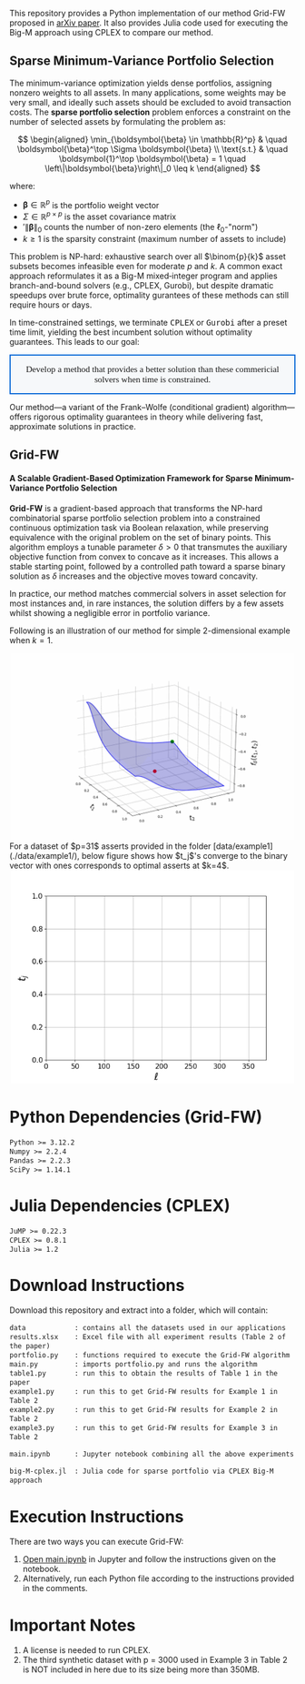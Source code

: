 This repository provides a Python implementation of our method Grid-FW proposed in [arXiv paper](https://arxiv.org/abs/2505.10099). It also provides Julia code used for executing the Big-M approach using CPLEX to compare our method. 

## Sparse Minimum-Variance Portfolio Selection

The minimum-variance optimization yields dense portfolios, assigning nonzero weights to all assets. In many applications, some weights may be very small, and ideally such assets should be excluded to avoid transaction costs. The **sparse portfolio selection** problem enforces a constraint on the number of selected assets by formulating the problem as:

$$
\begin{aligned}
\min_{\boldsymbol{\beta} \in \mathbb{R}^p} & \quad \boldsymbol{\beta}^\top \Sigma \boldsymbol{\beta} \\
\text{s.t.} & \quad \boldsymbol{1}^\top \boldsymbol{\beta} = 1 \quad \left\|\boldsymbol{\beta}\right\|_0 \leq k
\end{aligned}
$$

where:
- $\boldsymbol{\beta} \in \mathbb{R}^p$ is the portfolio weight vector
- $\Sigma \in \mathbb{R}^{p \times p}$ is the asset covariance matrix
- $'\left\|\boldsymbol{\beta}\right\|_0$ counts the number of non-zero elements (the $\ell_0$-"norm")
- $k \geq 1$ is the sparsity constraint (maximum number of assets to include)

This problem is NP-hard: exhaustive search over all $\binom{p}{k}$ asset subsets becomes infeasible even for moderate $p$ and $k$. A common exact approach reformulates it as a Big-M mixed‐integer program and applies branch-and-bound solvers (e.g., CPLEX, Gurobi), but despite dramatic speedups over brute force, optimality gurantees of these methods can still require hours or days.

In time-constrained settings, we terminate <span style="font-family:monospace">CPLEX</span>  or <span style="font-family:monospace">Gurobi</span> after a preset time limit, yielding the best incumbent solution without optimality guarantees. This leads to our goal:

<table align="center">
  <tr>
    <td align="center" style="border:2px solid #0366d6; padding:15px; border-radius:8px; background:#f6f8fa;">
      <div style="font-size:1.1em; font-family:CMU Serif, Latin Modern, serif;">
        Develop a method that provides a better solution than these commericial solvers when time is constrained.
      </div>
    </td>
  </tr>
</table>

Our method—a variant of the Frank–Wolfe (conditional gradient) algorithm—offers rigorous optimality guarantees in theory while delivering fast, approximate solutions in practice.

## Grid-FW
#### A Scalable Gradient-Based Optimization Framework for Sparse Minimum-Variance Portfolio Selection

**Grid-FW** is a gradient-based approach that transforms the NP-hard combinatorial sparse portfolio selection problem into a constrained continuous optimization task via Boolean relaxation, while preserving equivalence with the original problem on the set of binary points. This algorithm employs a tunable parameter $\delta > 0$ that transmutes the auxiliary objective function from convex to concave as it increases. This allows a stable starting point, followed by a controlled path toward a sparse binary solution as $\delta$ increases and the objective moves toward concavity. 

In practice, our method matches commercial solvers in asset selection for most instances and, in rare instances, the solution differs by a few assets whilst showing a negligible error in portfolio variance. 

Following is an illustration of our method for simple 2-dimensional example when $k =1$.

<div align="center">
	<img src="./gifs/3d-convergence.gif" width="500" />
</div>

<div> 
</div>
For a dataset of $p=31$ asserts provided in the folder [data/example1](./data/example1/), below figure shows how $t_j$'s converge to the binary vector with ones corresponds to optimal asserts at $k=4$.

<div align="center">
	<img src="./gifs/path_animation.gif" width="500" />
</div>


# Python Dependencies (Grid-FW)
```
Python >= 3.12.2
Numpy >= 2.2.4
Pandas >= 2.2.3
SciPy >= 1.14.1
```
# Julia Dependencies (CPLEX)
```
JuMP >= 0.22.3
CPLEX >= 0.8.1
Julia >= 1.2
```

# Download Instructions
Download this repository and extract into a folder, which will contain:

```
data            : contains all the datasets used in our applications
results.xlsx    : Excel file with all experiment results (Table 2 of the paper)
portfolio.py    : functions required to execute the Grid-FW algorithm
main.py         : imports portfolio.py and runs the algorithm
table1.py       : run this to obtain the results of Table 1 in the paper
example1.py     : run this to get Grid-FW results for Example 1 in Table 2
example2.py     : run this to get Grid-FW results for Example 2 in Table 2
example3.py     : run this to get Grid-FW results for Example 3 in Table 2
```
```
main.ipynb      : Jupyter notebook combining all the above experiments
```
```
big-M-cplex.jl  : Julia code for sparse portfolio via CPLEX Big-M approach
```



# Execution Instructions
There are two ways you can execute Grid-FW:
  1. [Open main.ipynb](./main.ipynb) in Jupyter and follow the instructions given on the notebook.
  2. Alternatively, run each Python file according to the instructions provided in the comments.

# Important Notes
  1. A license is needed to run CPLEX.
  2. The third synthetic dataset with p = 3000 used in Example 3 in Table 2 is NOT included in here due to its size being more than 350MB. 
 
